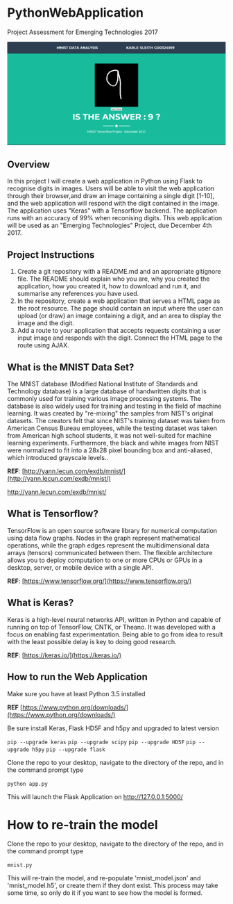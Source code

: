 # PythonWebApplication
Project Assessment for Emerging Technologies 2017 

![alt text](https://github.com/karlesleith/PythonWebApplication/blob/master/static/ReadmeImg.PNG)


## Overview
In this project I will create a web application in Python using Flask to recognise digits in images. Users will be able to visit the web application through their browser,and draw an image containing a single digit [1-10], and the web application will respond with the digit contained in the image. The application uses "Keras" with a Tensorflow backend. The application runs with an accuracy of 99% when reconising digits. This web application will be used as an "Emerging Technologies" Project, due December 4th 2017.

## Project Instructions
1. Create a git repository with a README.md and an appropriate gitignore file. The README should explain who you are, why you created the application, how you created it, how to download and run it, and summarise any references you have used.
2. In the repository, create a web application that serves a HTML page as the root resource. The page should contain an input where the user can upload (or draw) an image containing a digit, and an area to display the image and the digit.
3. Add a route to your application that accepts requests containing a user input image and responds with the digit.
Connect the HTML page to the route using AJAX.

## What is the MNIST Data Set?
The MNIST database (Modified National Institute of Standards and Technology database) is a large database of handwritten digits that is commonly used for training various image processing systems. The database is also widely used for training and testing in the field of machine learning. It was created by "re-mixing" the samples from NIST's original datasets. The creators felt that since NIST's training dataset was taken from American Census Bureau employees, while the testing dataset was taken from American high school students, it was not well-suited for machine learning experiments. Furthermore, the black and white images from NIST were normalized to fit into a 28x28 pixel bounding box and anti-aliased, which introduced grayscale levels..


**REF**: [http://yann.lecun.com/exdb/mnist/](http://yann.lecun.com/exdb/mnist/)

http://yann.lecun.com/exdb/mnist/

## What is Tensorflow?
TensorFlow is an open source software library for numerical computation using data flow graphs. Nodes in the graph represent mathematical operations, while the graph edges represent the multidimensional data arrays (tensors) communicated between them. The flexible architecture allows you to deploy computation to one or more CPUs or GPUs in a desktop, server, or mobile device with a single API. 

**REF**: [https://www.tensorflow.org/](https://www.tensorflow.org/)

## What is Keras?
Keras is a high-level neural networks API, written in Python and capable of running on top of TensorFlow, CNTK, or Theano. It was developed with a focus on enabling fast experimentation. Being able to go from idea to result with the least possible delay is key to doing good research.

**REF**: [https://keras.io/](https://keras.io/)

## How to run the Web Application 

Make sure you have at least Python 3.5 installed

**REF** [https://www.python.org/downloads/](https://www.python.org/downloads/)

Be sure install Keras, Flask HD5F and h5py and upgraded to latest version

`pip --upgrade keras`
`pip --upgrade scipy`
`pip --upgrade HD5F`
`pip --upgrade h5py`
`pip --upgrade flask`

Clone the repo to your desktop, navigate to the directory of the repo, and in the command prompt type

`python app.py`

This will launch the Flask Application on  http://127.0.0.1:5000/

# How to re-train the model 

Clone the repo to your desktop, navigate to the directory of the repo, and in the command prompt type

`mnist.py`

This will re-train the model, and re-populate 'mnist_model.json' and 'mnist_model.h5', or create them if they dont exist. This process may take some time, so only do it if you want to see how the model is formed.

